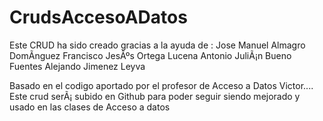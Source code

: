 # CrudsAccesoADatos
Este CRUD ha sido creado gracias a la ayuda de :
Jose Manuel Almagro DomÃ­nguez
Francisco JesÃºs Ortega Lucena
Antonio JuliÃ¡n Bueno Fuentes
Alejando Jimenez Leyva

Basado en el codigo aportado por el profesor de Acceso a Datos Victor....
Este crud serÃ¡ subido en Github para poder seguir siendo mejorado y usado 
en las clases de Acceso a datos
